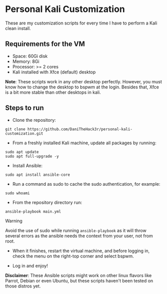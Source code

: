 # Personal Kali Customization

These are my customization scripts for every time I have to perform a Kali clean install.

## Requirements for the VM

- Space: 60Gi disk
- Memory: 8Gi
- Processor: >= 2 cores
- Kali installed with Xfce (default) desktop

**Note**: These scripts work in any other desktop perfectly. However, you must know how to change the desktop to bspwm at the login. Besides that, Xfce is a bit more stable than other desktops in kali.

## Steps to run

- Clone the repository:

```
git clone https://github.com/DaniTheHack3r/personal-kali-customization.git
```

- From a freshly installed Kali machine, update all packages by running:

```
sudo apt update
sudo apt full-upgrade -y
```

- Install Ansible:

```
sudo apt install ansible-core
```

- Run a command as sudo to cache the sudo authentication, for example:

```
sudo whoami
```

- From the repository directory run:

```
ansible-playbook main.yml
```
> [!WARNING]
>
> Avoid the use of sudo while running `ansible-playbook` as it will throw several errors as the ansible needs the context from your user, not from root.

- When it finishes, restart the virtual machine, and before logging in, check the menu on the right-top corner and select bspwm.

- Log in and enjoy!

**Disclaimer**: These Ansible scripts might work on other linux flavors like Parrot, Debian or even Ubuntu, but these scripts haven't been tested on those distros yet.
